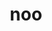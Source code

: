 ---
category: 3-letters
denotation: null
name: noo
reference_link: https://www.etymonline.com/word/noo
root_language: null
root_name: null
title: noo
type: free
word_sums:
- respelling: noo
  sum: 'Noo + '
---